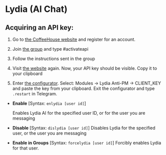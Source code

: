 # Lydia (AI Chat)

## Acquiring an API key:

1. Go to [the CoffeeHouse website](https://coffeehouse.intellivoid.info "the website") and register for an account.

2. Join [the group](https://t.me/IntellivoidDev "the group") and type #activateapi

3. Follow the instructions sent in the group

4. Visit [the website](https://coffeehouse.intellivoid.info "the website") again. Now, your API key should be visible. Copy it to your clipboard

5. Enter [the configurator](configuration#configuring-modules). Select: Modules -> Lydia Anti-PM -> CLIENT_KEY and paste the key from your clipboard. Exit the configurator and type `.restart` in Telegram.

- **Enable**
[Syntax: `enlydia [user id]`]

   Enables Lydia AI for the specified user ID, or for the user you are messaging
 - **Disable**
[Syntax: `dislydia [user id]`]
   Disables Lydia for the specified user, or the user you are messaging
 - **Enable in Groups**
[Syntax: `forcelydia [user id]`]
   Forcibly enables Lydia for that user. 
<!--stackedit_data:
eyJoaXN0b3J5IjpbLTk4MzI0MDg2MF19
-->